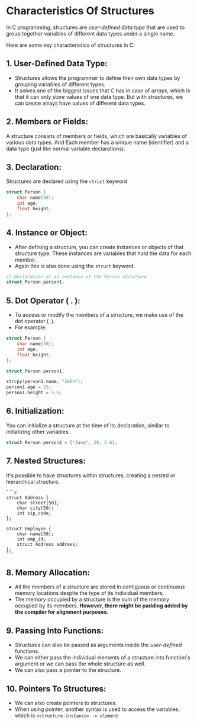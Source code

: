# Characteristics Of Structures

In C programming, structures are *user-defined data type* that are used to group together variables of different data types under a single name. 

Here are some key characteristics of structures in C:

## 1. **User-Defined Data Type:** 
 - Structures allows the programmer to define their own data types by grouping variables of different types. 
 - It solves one of the biggest issues that C has in case of *arrays*, which is that it can only store values of one data type. But with structures, we can create arrays have values of different data types.


## 2. **Members or Fields:** 
A structure consists of members or fields, which are basically variables of various data types. And Each member has a unique name (identifier) and a data type (just like normal variable declarations).


## 3. **Declaration:** 
Structures are declared using the `struct` keyword

```c
struct Person {
    char name[50];
    int age;
    float height;
};
```


## 4. **Instance or Object:** 
 - After defining a structure, you can create instances or objects of that structure type. These instances are variables that hold the data for each member.
 - Again this is also done using the `struct` keyword.

```c
// Declaration of an instance of the Person structure
struct Person person1; 
```


## 5. **Dot Operator ( . ):** 
- To access or modify the members of a structure, we make use of the dot operator (`.`). 
- For example:

```c
struct Person {
    char name[50];
    int age;
    float height;
};

struct Person person1; 

strcpy(person1.name, "John");
person1.age = 25;
person1.height = 5.9;
```


## 6. **Initialization:** 
You can initialize a structure at the time of its declaration, similar to initializing other variables.

```c
struct Person person2 = {"Jane", 30, 5.6};
```


## 7. **Nested Structures:** 
It's possible to have structures within structures, creating a nested or hierarchical structure.

    ```c
    struct Address {
        char street[50];
        char city[50];
        int zip_code;
    };

    struct Employee {
        char name[50];
        int emp_id;
        struct Address address;
    };
    ```


## 8. **Memory Allocation:** 
 - All the members of a structure are stored in contiguous or continuous memory locations despite the type of its individual members.
 - The memory occupied by a structure is the sum of the memory occupied by its members. **However, there might be padding added by the compiler for alignment purposes.**


## 9. **Passing Into Functions:**
 - Structures can also be passed as arguments inside the *user-defined* functions.
 - We can either pass the individual elements of a structure into function's argument or we can pass the whole structure as well.
 - We can also pass a pointer to the structure.

## 10. **Pointers To Structures:**
 - We can also create pointers to structures.
 - When using pointer, another syntax is used to access the variables, which is ``` <structure-instance> -> element ```